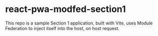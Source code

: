 # react-pwa-modfed-section1
This repo is a sample Section 1 application, built with Vite, uses Module Federation to inject itself into the host, on host request.
